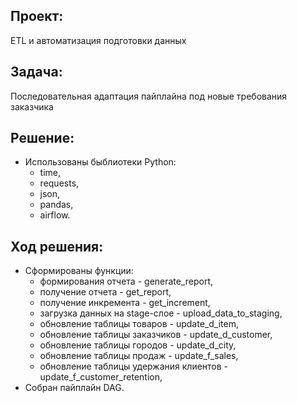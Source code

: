 ## Проект:

ETL и автоматизация подготовки данных

## Задача:

Последовательная адаптация пайплайна под новые требования заказчика

## Решение:
- Использованы быблиотеки Python:
  - time,
  - requests,
  - json,
  - pandas,
  - airflow.

## Ход решения:
- Сформированы функции:
  - формирования отчета - generate_report,
  - получение отчета - get_report,
  - получение инкремента - get_increment,
  - загрузка данных на stage-слое - upload_data_to_staging,
  - обновление таблицы товаров - update_d_item,
  - обновление таблицы заказчиков - update_d_customer,
  - обновление таблицы городов - update_d_city,
  - обновление таблицы продаж - update_f_sales,
  - обновление таблицы удержания клиентов - update_f_customer_retention,
- Собран пайплайн DAG.
